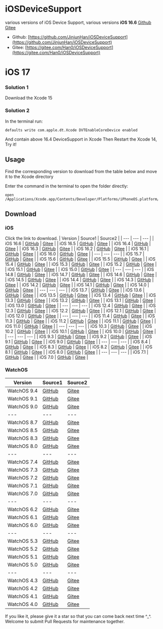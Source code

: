 # iOSDeviceSupport
various versions of iOS Device Support, various versions **iOS 16.6** [<u>Github</u>](https://github.com/JinjunHan/iOSDeviceSupport/raw/master/iOSDeviceSupport/16.6.zip) [<u>Gitee</u>](https://gitee.com/Han0/iOSDeviceSupport/raw/master/iOSDeviceSupport/16.6.zip) 
* Github: [https://github.com/JinjunHan/iOSDeviceSupport](https://github.com/JinjunHan/iOSDeviceSupport)
* Gitee: [https://gitee.com/Han0/iOSDeviceSupport](https://gitee.com/Han0/iOSDeviceSupport)

# iOS 17
### Solution 1
Download the Xcode 15
### Solution 2
In the terminal run:
```
defaults write com.apple.dt.Xcode DVTEnableCoreDevice enabled
```
And contain above 16.4 DeviceSupport in Xcode
Then Restart the Xcode 14, Try it!

## Usage
Find the corresponding version to download from the table below and move it to the Xcode directory

Enter the command in the terminal to open the folder directly:
```
open /Applications/Xcode.app/Contents/Developer/Platforms/iPhoneOS.platform/DeviceSupport
```

## Download

### iOS
Click the link to download.
| Version | Source1 | Source2 |
| --- | --- | --- |
| iOS 16.6 | [GitHub](https://github.com/JinjunHan/iOSDeviceSupport/raw/master/iOSDeviceSupport/16.6.zip) | [Gitee](https://gitee.com/Han0/iOSDeviceSupport/raw/master/iOSDeviceSupport/16.6.zip) |
| iOS 16.5 | [GitHub](https://github.com/JinjunHan/iOSDeviceSupport/raw/master/iOSDeviceSupport/16.5.zip) | [Gitee](https://gitee.com/Han0/iOSDeviceSupport/raw/master/iOSDeviceSupport/16.5.zip) |
| iOS 16.4 | [GitHub](https://github.com/JinjunHan/iOSDeviceSupport/raw/master/iOSDeviceSupport/16.4.zip) | [Gitee](https://gitee.com/Han0/iOSDeviceSupport/raw/master/iOSDeviceSupport/16.4.zip) |
| iOS 16.3 | [GitHub](https://github.com/JinjunHan/iOSDeviceSupport/raw/master/iOSDeviceSupport/16.3.zip) | [Gitee](https://gitee.com/Han0/iOSDeviceSupport/raw/master/iOSDeviceSupport/16.3.zip) |
| iOS 16.2 | [GitHub](https://github.com/JinjunHan/iOSDeviceSupport/raw/master/iOSDeviceSupport/16.2.zip) | [Gitee](https://gitee.com/Han0/iOSDeviceSupport/raw/master/iOSDeviceSupport/16.2.zip) |
| iOS 16.1 | [GitHub](https://github.com/JinjunHan/iOSDeviceSupport/raw/master/iOSDeviceSupport/16.1.zip) | [Gitee](https://gitee.com/Han0/iOSDeviceSupport/raw/master/iOSDeviceSupport/16.1.zip) |
| iOS 16.0 | [GitHub](https://github.com/JinjunHan/iOSDeviceSupport/raw/master/iOSDeviceSupport/16.0.zip) | [Gitee](https://gitee.com/Han0/iOSDeviceSupport/raw/master/iOSDeviceSupport/16.0.zip) |
| --- | --- | --- |
| iOS 15.7 | [GitHub](https://github.com/JinjunHan/iOSDeviceSupport/raw/master/iOSDeviceSupport/15.7.zip) | [Gitee](https://gitee.com/Han0/iOSDeviceSupport/raw/master/iOSDeviceSupport/15.7.zip) |
| iOS 15.6 | [GitHub](https://github.com/JinjunHan/iOSDeviceSupport/raw/master/iOSDeviceSupport/15.6.zip) | [Gitee](https://gitee.com/Han0/iOSDeviceSupport/raw/master/iOSDeviceSupport/15.6.zip) |
| iOS 15.5 | [GitHub](https://github.com/JinjunHan/iOSDeviceSupport/raw/master/iOSDeviceSupport/15.5.zip) | [Gitee](https://gitee.com/Han0/iOSDeviceSupport/raw/master/iOSDeviceSupport/15.5.zip) |
| iOS 15.4 | [GitHub](https://github.com/JinjunHan/iOSDeviceSupport/raw/master/iOSDeviceSupport/15.4.zip)  | [Gitee](https://gitee.com/Han0/iOSDeviceSupport/raw/master/iOSDeviceSupport/15.4.zip) |
| iOS 15.3 | [GitHub](https://github.com/JinjunHan/iOSDeviceSupport/raw/master/iOSDeviceSupport/15.3.zip) | [Gitee](https://gitee.com/Han0/iOSDeviceSupport/raw/master/iOSDeviceSupport/15.3.zip) |
| iOS 15.2 | [GitHub](https://github.com/JinjunHan/iOSDeviceSupport/raw/master/iOSDeviceSupport/15.2.zip) | [Gitee](https://gitee.com/Han0/iOSDeviceSupport/raw/master/iOSDeviceSupport/15.2.zip) |
| iOS 15.1 | [GitHub](https://github.com/JinjunHan/iOSDeviceSupport/raw/master/iOSDeviceSupport/15.1.zip) | [Gitee](https://gitee.com/Han0/iOSDeviceSupport/raw/master/iOSDeviceSupport/15.1.zip) |
| iOS 15.0 | [GitHub](https://github.com/JinjunHan/iOSDeviceSupport/raw/master/iOSDeviceSupport/15.0.zip) | [Gitee](https://gitee.com/Han0/iOSDeviceSupport/raw/master/iOSDeviceSupport/15.0.zip) |
| --- | --- | --- |
| iOS 14.8 | [GitHub](https://github.com/JinjunHan/iOSDeviceSupport/raw/master/iOSDeviceSupport/14.8.zip) | [Gitee](https://gitee.com/Han0/iOSDeviceSupport/raw/master/iOSDeviceSupport/14.8.zip) |
| iOS 14.7 | [GitHub](https://github.com/JinjunHan/iOSDeviceSupport/raw/master/iOSDeviceSupport/14.7.zip) | [Gitee](https://gitee.com/Han0/iOSDeviceSupport/raw/master/iOSDeviceSupport/14.7.zip) |
| iOS 14.6 | [GitHub](https://github.com/JinjunHan/iOSDeviceSupport/raw/master/iOSDeviceSupport/14.6.zip) | [Gitee](https://gitee.com/Han0/iOSDeviceSupport/raw/master/iOSDeviceSupport/14.6.zip) |
| iOS 14.5 | [GitHub](https://github.com/JinjunHan/iOSDeviceSupport/raw/master/iOSDeviceSupport/14.5.zip) | [Gitee](https://gitee.com/Han0/iOSDeviceSupport/raw/master/iOSDeviceSupport/14.5.zip) |
| iOS 14.4 | [GitHub](https://github.com/JinjunHan/iOSDeviceSupport/raw/master/iOSDeviceSupport/14.4.zip) | [Gitee](https://gitee.com/Han0/iOSDeviceSupport/raw/master/iOSDeviceSupport/14.4.zip) |
| iOS 14.3 | [GitHub](https://github.com/JinjunHan/iOSDeviceSupport/raw/master/iOSDeviceSupport/14.3.zip) | [Gitee](https://gitee.com/Han0/iOSDeviceSupport/raw/master/iOSDeviceSupport/14.3.zip) |
| iOS 14.2 | [GitHub](https://github.com/JinjunHan/iOSDeviceSupport/raw/master/iOSDeviceSupport/14.2.zip) | [Gitee](https://gitee.com/Han0/iOSDeviceSupport/raw/master/iOSDeviceSupport/14.2.zip) |
| iOS 14.1 | [GitHub](https://github.com/JinjunHan/iOSDeviceSupport/raw/master/iOSDeviceSupport/14.1.zip) | [Gitee](https://gitee.com/Han0/iOSDeviceSupport/raw/master/iOSDeviceSupport/14.1.zip) |
| iOS 14.0 | [GitHub](https://github.com/JinjunHan/iOSDeviceSupport/raw/master/iOSDeviceSupport/14.0.zip) | [Gitee](https://gitee.com/Han0/iOSDeviceSupport/raw/master/iOSDeviceSupport/14.0.zip) |
| --- | --- | --- |
| iOS 13.7 | [GitHub](https://github.com/JinjunHan/iOSDeviceSupport/raw/master/iOSDeviceSupport/13.7.zip) | [Gitee](https://gitee.com/Han0/iOSDeviceSupport/raw/master/iOSDeviceSupport/13.7.zip) |
| iOS 13.6 | [GitHub](https://github.com/JinjunHan/iOSDeviceSupport/raw/master/iOSDeviceSupport/13.6.zip) | [Gitee](https://gitee.com/Han0/iOSDeviceSupport/raw/master/iOSDeviceSupport/13.6.zip) |
| iOS 13.5 | [GitHub](https://github.com/JinjunHan/iOSDeviceSupport/raw/master/iOSDeviceSupport/13.5.zip) | [Gitee](https://gitee.com/Han0/iOSDeviceSupport/raw/master/iOSDeviceSupport/13.5.zip) |
| iOS 13.4 | [GitHub](https://github.com/JinjunHan/iOSDeviceSupport/raw/master/iOSDeviceSupport/13.4.zip) | [Gitee](https://gitee.com/Han0/iOSDeviceSupport/raw/master/iOSDeviceSupport/13.4.zip) |
| iOS 13.3 | [GitHub](https://github.com/JinjunHan/iOSDeviceSupport/raw/master/iOSDeviceSupport/13.3.zip) | [Gitee](https://gitee.com/Han0/iOSDeviceSupport/raw/master/iOSDeviceSupport/13.3.zip) |
| iOS 13.2 | [GitHub](https://github.com/JinjunHan/iOSDeviceSupport/raw/master/iOSDeviceSupport/13.2.zip) | [Gitee](https://gitee.com/Han0/iOSDeviceSupport/raw/master/iOSDeviceSupport/13.2.zip) |
| iOS 13.1 | [GitHub](https://github.com/JinjunHan/iOSDeviceSupport/raw/master/iOSDeviceSupport/13.1.zip) | [Gitee](https://gitee.com/Han0/iOSDeviceSupport/raw/master/iOSDeviceSupport/13.1.zip) |
| iOS 13.0 | [GitHub](https://github.com/JinjunHan/iOSDeviceSupport/raw/master/iOSDeviceSupport/13.0.zip) | [Gitee](https://gitee.com/Han0/iOSDeviceSupport/raw/master/iOSDeviceSupport/13.0.zip) |
| --- | --- | --- |
| iOS 12.4 | [GitHub](https://github.com/JinjunHan/iOSDeviceSupport/raw/master/iOSDeviceSupport/12.4.zip) | [Gitee](https://gitee.com/Han0/iOSDeviceSupport/raw/master/iOSDeviceSupport/12.4.zip) |
| iOS 12.3 | [GitHub](https://github.com/JinjunHan/iOSDeviceSupport/raw/master/iOSDeviceSupport/12.3.zip) | [Gitee](https://gitee.com/Han0/iOSDeviceSupport/raw/master/iOSDeviceSupport/12.3.zip) |
| iOS 12.2 | [GitHub](https://github.com/JinjunHan/iOSDeviceSupport/raw/master/iOSDeviceSupport/12.2.zip) | [Gitee](https://gitee.com/Han0/iOSDeviceSupport/raw/master/iOSDeviceSupport/12.2.zip) |
| iOS 12.1 | [GitHub](https://github.com/JinjunHan/iOSDeviceSupport/raw/master/iOSDeviceSupport/12.1.zip) | [Gitee](https://gitee.com/Han0/iOSDeviceSupport/raw/master/iOSDeviceSupport/12.1.zip) |
| iOS 12.0 | [GitHub](https://github.com/JinjunHan/iOSDeviceSupport/raw/master/iOSDeviceSupport/12.0.zip) | [Gitee](https://gitee.com/Han0/iOSDeviceSupport/raw/master/iOSDeviceSupport/12.0.zip) |
| --- | --- | --- |
| iOS 11.4 | [GitHub](https://github.com/JinjunHan/iOSDeviceSupport/raw/master/iOSDeviceSupport/11.4.zip) | [Gitee](https://gitee.com/Han0/iOSDeviceSupport/raw/master/iOSDeviceSupport/11.4.zip) |
| iOS 11.3 | [GitHub](https://github.com/JinjunHan/iOSDeviceSupport/raw/master/iOSDeviceSupport/11.3.zip) | [Gitee](https://gitee.com/Han0/iOSDeviceSupport/raw/master/iOSDeviceSupport/11.3.zip) |
| iOS 11.2 | [GitHub](https://github.com/JinjunHan/iOSDeviceSupport/raw/master/iOSDeviceSupport/11.2.zip) | [Gitee](https://gitee.com/Han0/iOSDeviceSupport/raw/master/iOSDeviceSupport/11.2.zip) |
| iOS 11.1 | [GitHub](https://github.com/JinjunHan/iOSDeviceSupport/raw/master/iOSDeviceSupport/11.1.zip) | [Gitee](https://gitee.com/Han0/iOSDeviceSupport/raw/master/iOSDeviceSupport/11.1.zip) |
| iOS 11.0 | [GitHub](https://github.com/JinjunHan/iOSDeviceSupport/raw/master/iOSDeviceSupport/11.0.zip) | [Gitee](https://gitee.com/Han0/iOSDeviceSupport/raw/master/iOSDeviceSupport/11.0.zip) |
| --- | --- | --- |
| iOS 10.3 | [GitHub](https://github.com/JinjunHan/iOSDeviceSupport/raw/master/iOSDeviceSupport/10.3.zip) | [Gitee](https://gitee.com/Han0/iOSDeviceSupport/raw/master/iOSDeviceSupport/10.3.zip) |
| iOS 10.2 | [GitHub](https://github.com/JinjunHan/iOSDeviceSupport/raw/master/iOSDeviceSupport/10.2.zip) | [Gitee](https://gitee.com/Han0/iOSDeviceSupport/raw/master/iOSDeviceSupport/10.2.zip) |
| iOS 10.1 | [GitHub](https://github.com/JinjunHan/iOSDeviceSupport/raw/master/iOSDeviceSupport/10.1.zip) | [Gitee](https://gitee.com/Han0/iOSDeviceSupport/raw/master/iOSDeviceSupport/10.1.zip) |
| iOS 10.0 | [GitHub](https://github.com/JinjunHan/iOSDeviceSupport/raw/master/iOSDeviceSupport/10.0.zip) | [Gitee](https://gitee.com/Han0/iOSDeviceSupport/raw/master/iOSDeviceSupport/10.0.zip) |
| --- | --- | --- |
| iOS 9.3 | [GitHub](https://github.com/JinjunHan/iOSDeviceSupport/raw/master/iOSDeviceSupport/9.3.zip) | [Gitee](https://gitee.com/Han0/iOSDeviceSupport/raw/master/iOSDeviceSupport/9.3.zip) |
| iOS 9.2 | [GitHub](https://github.com/JinjunHan/iOSDeviceSupport/raw/master/iOSDeviceSupport/9.2.zip) | [Gitee](https://gitee.com/Han0/iOSDeviceSupport/raw/master/iOSDeviceSupport/9.2.zip) |
| iOS 9.1 | [GitHub](https://github.com/JinjunHan/iOSDeviceSupport/raw/master/iOSDeviceSupport/9.1.zip) | [Gitee](https://gitee.com/Han0/iOSDeviceSupoort/raw/master/iOSDeviceSupport/9.1.zip) |
| iOS 9.0 | [GitHub](https://github.com/JinjunHan/iOSDeviceSupport/raw/master/iOSDeviceSupport/9.0.zip) | [Gitee](https://gitee.com/Han0/iOSDeviceSupport/raw/master/iOSDeviceSupport/9.0.zip) |
| --- | --- | --- |
| iOS 8.4 | [GitHub](https://github.com/JinjunHan/iOSDeviceSupport/raw/master/iOSDeviceSupport/8.4.zip) | [Gitee](https://gitee.com/Han0/iOSDeviceSupport/raw/master/iOSDeviceSupport/8.4.zip) |
| iOS 8.3 | [GitHub](https://github.com/JinjunHan/iOSDeviceSupport/raw/master/iOSDeviceSupport/8.3.zip) | [Gitee](https://gitee.com/Han0/iOSDeviceSupport/raw/master/iOSDeviceSupport/8.3.zip) |
| iOS 8.2 | [GitHub](https://github.com/JinjunHan/iOSDeviceSupport/raw/master/iOSDeviceSupport/8.2.zip) | [Gitee](https://gitee.com/Han0/iOSDeviceSupport/raw/master/iOSDeviceSupport/8.2.zip) |
| iOS 8.1 | [GitHub](https://github.com/JinjunHan/iOSDeviceSupport/raw/master/iOSDeviceSupport/8.1.zip) | [Gitee](https://gitee.com/Han0/iOSDeviceSupport/raw/master/iOSDeviceSupport/8.1.zip) |
| iOS 8.0 | [GitHub](https://github.com/JinjunHan/iOSDeviceSupport/raw/master/iOSDeviceSupport/8.0.zip) | [Gitee](https://gitee.com/Han0/iOSDeviceSupport/raw/master/iOSDeviceSupport/8.0.zip) |
| --- | --- | --- |
| iOS 7.1 | [GitHub](https://github.com/JinjunHan/iOSDeviceSupport/raw/master/iOSDeviceSupport/7.1.zip) | [Gitee](https://gitee.com/Han0/iOSDeviceSupport/raw/master/iOSDeviceSupport/7.1.zip) |
| iOS 7.0 | [GitHub](https://github.com/JinjunHan/iOSDeviceSupport/raw/master/iOSDeviceSupport/7.0.zip) | [Gitee](https://gitee.com/Han0/iOSDeviceSupport/raw/master/iOSDeviceSupport/7.0.zip) |

### WatchOS
| Version | Source1 | Source2 |
| --- | --- | --- |
| WatchOS 9.4 | [GitHub](https://github.com/JinjunHan/iOSDeviceSupport/raw/master/WatchOSDeviceSupport/9.4.zip) | [Gitee](https://gitee.com/Han0/iOSDeviceSupport/raw/master/WatchOSDeviceSupport/9.4.zip) |
| WatchOS 9.1 | [GitHub](https://github.com/JinjunHan/iOSDeviceSupport/raw/master/WatchOSDeviceSupport/9.1.zip) | [Gitee](https://gitee.com/Han0/iOSDeviceSupport/raw/master/WatchOSDeviceSupport/9.1.zip) |
| WatchOS 9.0 | [GitHub](https://github.com/JinjunHan/iOSDeviceSupport/raw/master/WatchOSDeviceSupport/9.0.zip) | [Gitee](https://gitee.com/Han0/iOSDeviceSupport/raw/master/WatchOSDeviceSupport/9.0.zip) |
| --- | --- | --- |
| WatchOS 8.7 | [GitHub](https://github.com/JinjunHan/iOSDeviceSupport/raw/master/WatchOSDeviceSupport/8.7.zip) | [Gitee](https://gitee.com/Han0/iOSDeviceSupport/raw/master/WatchOSDeviceSupport/8.7.zip) |
| WatchOS 8.5 | [GitHub](https://github.com/JinjunHan/iOSDeviceSupport/raw/master/WatchOSDeviceSupport/8.5.zip) | [Gitee](https://gitee.com/Han0/iOSDeviceSupport/raw/master/WatchOSDeviceSupport/8.5.zip) |
| WatchOS 8.3 | [GitHub](https://github.com/JinjunHan/iOSDeviceSupport/raw/master/WatchOSDeviceSupport/8.3.zip) | [Gitee](https://gitee.com/Han0/iOSDeviceSupport/raw/master/WatchOSDeviceSupport/8.3.zip) |
| WatchOS 8.0 | [GitHub](https://github.com/JinjunHan/iOSDeviceSupport/raw/master/WatchOSDeviceSupport/8.0.zip) | [Gitee](https://gitee.com/Han0/iOSDeviceSupport/raw/master/WatchOSDeviceSupport/8.0.zip) |
| --- | --- | --- |
| WatchOS 7.4 | [GitHub](https://github.com/JinjunHan/iOSDeviceSupport/raw/master/WatchOSDeviceSupport/7.4.zip) | [Gitee](https://gitee.com/Han0/iOSDeviceSupport/raw/master/WatchOSDeviceSupport/7.4.zip) |
| WatchOS 7.3 | [GitHub](https://github.com/JinjunHan/iOSDeviceSupport/raw/master/WatchOSDeviceSupport/7.3.zip) | [Gitee](https://gitee.com/Han0/iOSDeviceSupport/raw/master/WatchOSDeviceSupport/7.3.zip) |
| WatchOS 7.2 | [GitHub](https://github.com/JinjunHan/iOSDeviceSupport/raw/master/WatchOSDeviceSupport/7.2.zip) | [Gitee](https://gitee.com/Han0/iOSDeviceSupport/raw/master/WatchOSDeviceSupport/7.2.zip) |
| WatchOS 7.1 | [GitHub](https://github.com/JinjunHan/iOSDeviceSupport/raw/master/WatchOSDeviceSupport/7.1.zip) | [Gitee](https://gitee.com/Han0/iOSDeviceSupport/raw/master/WatchOSDeviceSupport/7.1.zip) |
| WatchOS 7.0 | [GitHub](https://github.com/JinjunHan/iOSDeviceSupport/raw/master/WatchOSDeviceSupport/7.0.zip) | [Gitee](https://gitee.com/Han0/iOSDeviceSupport/raw/master/WatchOSDeviceSupport/7.0.zip) |
| --- | --- | --- |
| WatchOS 6.2 | [GitHub](https://github.com/JinjunHan/iOSDeviceSupport/raw/master/WatchOSDeviceSupport/6.2.zip) | [Gitee](https://gitee.com/Han0/iOSDeviceSupport/raw/master/WatchOSDeviceSupport/6.2.zip) |
| WatchOS 6.1 | [GitHub](https://github.com/JinjunHan/iOSDeviceSupport/raw/master/WatchOSDeviceSupport/6.1.zip) | [Gitee](https://gitee.com/Han0/iOSDeviceSupport/raw/master/WatchOSDeviceSupport/6.1.zip) |
| WatchOS 6.0 | [GitHub](https://github.com/JinjunHan/iOSDeviceSupport/raw/master/WatchOSDeviceSupport/6.0.zip) | [Gitee](https://gitee.com/Han0/iOSDeviceSupport/raw/master/WatchOSDeviceSupport/6.0.zip) |
| --- | --- | --- |
| WatchOS 5.3 | [GitHub](https://github.com/JinjunHan/iOSDeviceSupport/raw/master/WatchOSDeviceSupport/5.3.zip) | [Gitee](https://gitee.com/Han0/iOSDeviceSupport/raw/master/WatchOSDeviceSupport/5.3.zip) |
| WatchOS 5.2 | [GitHub](https://github.com/JinjunHan/iOSDeviceSupport/raw/master/WatchOSDeviceSupport/5.2.zip) | [Gitee](https://gitee.com/Han0/iOSDeviceSupport/raw/master/WatchOSDeviceSupport/5.2.zip) |
| WatchOS 5.1 | [GitHub](https://github.com/JinjunHan/iOSDeviceSupport/raw/master/WatchOSDeviceSupport/5.1.zip) | [Gitee](https://gitee.com/Han0/iOSDeviceSupport/raw/master/WatchOSDeviceSupport/5.1.zip) |
| WatchOS 5.0 | [GitHub](https://github.com/JinjunHan/iOSDeviceSupport/raw/master/WatchOSDeviceSupport/5.0.zip) | [Gitee](https://gitee.com/Han0/iOSDeviceSupport/raw/master/WatchOSDeviceSupport/5.0.zip) |
| --- | --- | --- |
| WatchOS 4.3 | [GitHub](https://github.com/JinjunHan/iOSDeviceSupport/raw/master/WatchOSDeviceSupport/4.3.zip) | [Gitee](https://gitee.com/Han0/iOSDeviceSupport/raw/master/WatchOSDeviceSupport/4.3.zip) |
| WatchOS 4.2 | [GitHub](https://github.com/JinjunHan/iOSDeviceSupport/raw/master/WatchOSDeviceSupport/4.2.zip) | [Gitee](https://gitee.com/Han0/iOSDeviceSupport/raw/master/WatchOSDeviceSupport/4.2.zip) |
| WatchOS 4.1 | [GitHub](https://github.com/JinjunHan/iOSDeviceSupport/raw/master/WatchOSDeviceSupport/4.1.zip) | [Gitee](https://gitee.com/Han0/iOSDeviceSupport/raw/master/WatchOSDeviceSupport/4.1.zip) |
| WatchOS 4.0 | [GitHub](https://github.com/JinjunHan/iOSDeviceSupport/raw/master/WatchOSDeviceSupport/4.0.zip) | [Gitee](https://gitee.com/Han0/iOSDeviceSupport/raw/master/WatchOSDeviceSupport/4.0.zip) |


If you like it, please give it a star so that you can come back next time ^_^.
Welcome to submit Pull Requests for maintenance together.

